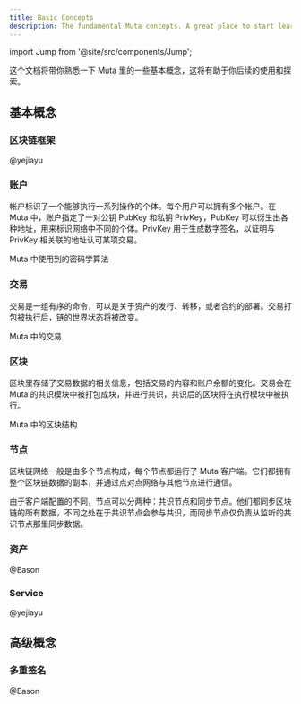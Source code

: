 ```yaml
---
title: Basic Concepts
description: The fundamental Muta concepts. A great place to start learning about Muta.
---
```


import Jump from '@site/src/components/Jump';

这个文档将带你熟悉一下 Muta 里的一些基本概念，这将有助于你后续的使用和探索。

## 基本概念

### 区块链框架

@yejiayu

### 账户

帐户标识了一个能够执行一系列操作的个体。每个用户可以拥有多个帐户。在 Muta 中，账户指定了一对公钥 PubKey 和私钥 PrivKey，PubKey 可以衍生出各种地址，用来标识网络中不同的个体。PrivKey 用于生成数字签名，以证明与 PrivKey 相关联的地址认可某项交易。

<Jump to="/docs/advanced/crypto/">Muta 中使用到的密码学算法</Jump>

### 交易

交易是一组有序的命令，可以是关于资产的发行、转移，或者合约的部署。交易打包被执行后，链的世界状态将被改变。

<Jump to="/docs/advanced/key-concept/tx">Muta 中的交易</Jump>

### 区块

区块里存储了交易数据的相关信息，包括交易的内容和账户余额的变化。交易会在 Muta 的共识模块中被打包成块，并进行共识，共识后的区块将在执行模块中被执行。

<Jump to="/docs/advanced/block-structure/"> Muta 中的区块结构</Jump>

### 节点

区块链网络一般是由多个节点构成，每个节点都运行了 Muta 客户端。它们都拥有整个区块链数据的副本，并通过点对点网络与其他节点进行通信。

由于客户端配置的不同，节点可以分两种：共识节点和同步节点。他们都同步区块链的所有数据，不同之处在于共识节点会参与共识，而同步节点仅负责从监听的共识节点那里同步数据。

### 资产

@Eason

### Service

@yejiayu

## 高级概念

### 多重签名

@Eason



